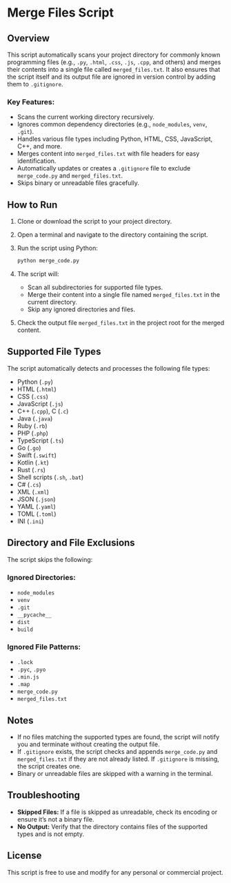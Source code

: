 # Merge Files Script

## Overview

This script automatically scans your project directory for commonly known programming files (e.g., `.py`, `.html`, `.css`, `.js`, `.cpp`, and others) and merges their contents into a single file called `merged_files.txt`. It also ensures that the script itself and its output file are ignored in version control by adding them to `.gitignore`.

### Key Features:
- Scans the current working directory recursively.
- Ignores common dependency directories (e.g., `node_modules`, `venv`, `.git`).
- Handles various file types including Python, HTML, CSS, JavaScript, C++, and more.
- Merges content into `merged_files.txt` with file headers for easy identification.
- Automatically updates or creates a `.gitignore` file to exclude `merge_code.py` and `merged_files.txt`.
- Skips binary or unreadable files gracefully.

## How to Run

1. Clone or download the script to your project directory.
2. Open a terminal and navigate to the directory containing the script.
3. Run the script using Python:

   ```bash
   python merge_code.py
   ```

4. The script will:
   - Scan all subdirectories for supported file types.
   - Merge their content into a single file named `merged_files.txt` in the current directory.
   - Skip any ignored directories and files.

5. Check the output file `merged_files.txt` in the project root for the merged content.

## Supported File Types

The script automatically detects and processes the following file types:

- Python (`.py`)
- HTML (`.html`)
- CSS (`.css`)
- JavaScript (`.js`)
- C++ (`.cpp`), C (`.c`)
- Java (`.java`)
- Ruby (`.rb`)
- PHP (`.php`)
- TypeScript (`.ts`)
- Go (`.go`)
- Swift (`.swift`)
- Kotlin (`.kt`)
- Rust (`.rs`)
- Shell scripts (`.sh`, `.bat`)
- C# (`.cs`)
- XML (`.xml`)
- JSON (`.json`)
- YAML (`.yaml`)
- TOML (`.toml`)
- INI (`.ini`)

## Directory and File Exclusions

The script skips the following:

### Ignored Directories:
- `node_modules`
- `venv`
- `.git`
- `__pycache__`
- `dist`
- `build`

### Ignored File Patterns:
- `.lock`
- `.pyc`, `.pyo`
- `.min.js`
- `.map`
- `merge_code.py`
- `merged_files.txt`

## Notes

- If no files matching the supported types are found, the script will notify you and terminate without creating the output file.
- If `.gitignore` exists, the script checks and appends `merge_code.py` and `merged_files.txt` if they are not already listed. If `.gitignore` is missing, the script creates one.
- Binary or unreadable files are skipped with a warning in the terminal.

## Troubleshooting

- **Skipped Files:** If a file is skipped as unreadable, check its encoding or ensure it’s not a binary file.
- **No Output:** Verify that the directory contains files of the supported types and is not empty.

## License

This script is free to use and modify for any personal or commercial project.

